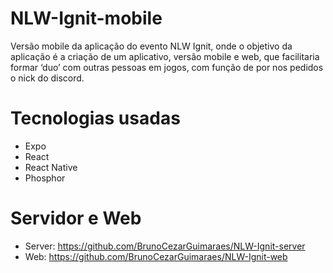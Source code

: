# NLW-Ignit-mobile

Versão mobile da aplicação do evento NLW Ignit, onde o objetivo da aplicação é a criação de um aplicativo, versão mobile e web, que facilitaria formar ‘duo’ com outras pessoas em jogos, com função de por nos pedidos o nick do discord.

# Tecnologias usadas

 - Expo
 - React
 - React Native
 - Phosphor

# Servidor e Web
- Server: https://github.com/BrunoCezarGuimaraes/NLW-Ignit-server
- Web: https://github.com/BrunoCezarGuimaraes/NLW-Ignit-web
